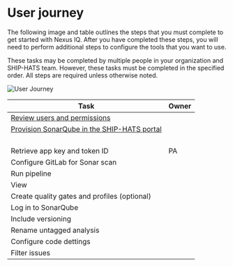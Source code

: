 # User journey

The following image and table outlines the steps that you must complete to get started with Nexus IQ. After you have completed these steps, you will need to perform additional steps to configure the tools that you want to use.

These tasks may be completed by multiple people in your organization and SHIP-HATS team. However, these tasks must be completed in the specified order. All steps are required unless otherwise noted. 

![User Journey](./images/user-journey-sonarqube.png)


|Task|Owner|
|---|---|
|[Review users and permissions](sonarqube/sonarqube-users-and-permissions)||
|[Provision SonarQube in the SHIP-HATS portal](sonarqube/sonarqube-provision)||
|||
|||
|||
|||
Retrieve app key and token ID|PA
Configure GitLab for Sonar scan|
Run pipeline|
View |
Create quality gates and profiles (optional)|  
Log in to SonarQube|  
Include versioning  |
Rename untagged analysis|
Configure code dettings|
Filter issues|